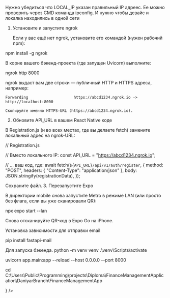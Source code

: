 Нужно убедиться что LOCAL_IP указан правильный IP адреес. Ее можно проверить через CMD команда ipconfig. И нужно чтобы девайс и локалка находились в одной сети

1. Установите и запустите ngrok

    Если у вас ещё нет ngrok, установите его командой (нужен рабочий npm):

npm install -g ngrok

В корне вашего бэкенд-проекта (где запущен Uvicorn) выполните:

ngrok http 8000

ngrok выдаст вам две строки — публичный HTTP и HTTPS адреса, например:

    Forwarding                    https://abcd1234.ngrok.io -> http://localhost:8000

    Скопируйте именно HTTPS-URL (https://abcd1234.ngrok.io).

2. Обновите API_URL в вашем React Native коде

В Registration.js (и во всех местах, где вы делаете fetch) замените локальный адрес на ngrok-URL:

// Registration.js

// Вместо локального IP:
const API_URL = "https://abcd1234.ngrok.io";

// … ваш код, где:
await fetch(`${API_URL}/api/v1/auth/register`, {
  method: "POST",
  headers: { "Content-Type": "application/json" },
  body: JSON.stringify(registrationData),
});

Сохраните файл.
3. Перезапустите Expo

В директории mobile снова запустите Metro в режиме LAN (или просто без флага, если вы уже сканировали QR):

npx expo start --lan

Снова отсканируйте QR-код в Expo Go на iPhone.

Установка зависимости для отправки email

pip install fastapi-mail

Для запуска бэкенда.
python -m venv venv
.\venv\Scripts\activate

uvicorn app.main:app --reload --host 0.0.0.0 --port 8000

cd C:\Users\Public\Programming\projects\Diploma\FinanceManagementApplication\DaniyarBranch\FinanceManagementApp

<View style={styles.formArea}>
                    <View style={styles.inputContainer}>
                        <TextInput
                            {...commonInputProps}
                            secureTextEntry
                            placeholder="Password Replay"
                            value={confirmPassword}
                            onChangeText={setConfirmPassword}
                            left={<TextInput.Icon icon="lock-check-outline" color="gray" />}
                        />
                    </View>
</View>